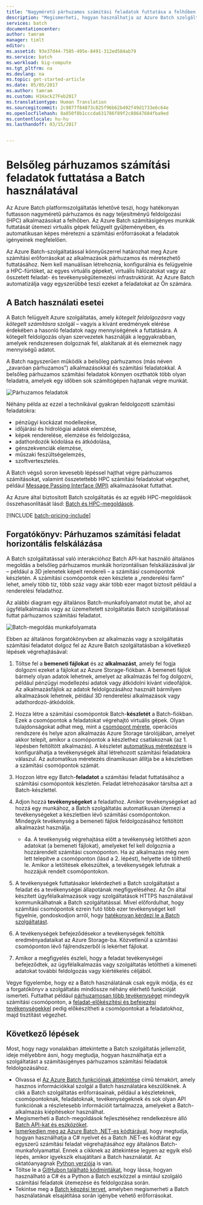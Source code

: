 ```yaml
---
title: "Nagyméretű párhuzamos számítási feladatok futtatása a felhőben az Azure Batch használatával | Microsoft Docs"
description: "Megismerheti, hogyan használhatja az Azure Batch szolgáltatást nagyméretű párhuzamos és HPC számítási feladatokhoz."
services: batch
documentationcenter: 
author: tamram
manager: timlt
editor: 
ms.assetid: 93e37d44-7585-495e-8491-312ed584ab79
ms.service: batch
ms.workload: big-compute
ms.tgt_pltfrm: na
ms.devlang: na
ms.topic: get-started-article
ms.date: 05/05/2017
ms.author: tamram
ms.custom: H1Hack27Feb2017
ms.translationtype: Human Translation
ms.sourcegitcommit: 2c9877f84873c825f96b62b492f49d1733e6c64e
ms.openlocfilehash: 8a850f8b1cccda631786f89f2c88647604fba9ed
ms.contentlocale: hu-hu
ms.lasthandoff: 03/15/2017


---
```

# <a name="run-intrinsically-parallel-workloads-with-batch"></a>Belsőleg párhuzamos számítási feladatok futtatása a Batch használatával

Az Azure Batch platformszolgáltatás lehetővé teszi, hogy hatékonyan futtasson nagyméretű párhuzamos és nagy teljesítményű feldolgozási (HPC) alkalmazásokat a felhőben. Az Azure Batch számításigényes munkák futtatását ütemezi virtuális gépek felügyelt gyűjteményében, és automatikusan képes méretezni a számítási erőforrásokat a feladatok igényeinek megfelelően.

Az Azure Batch-szolgáltatással könnyűszerrel határozhat meg Azure számítási erőforrásokat az alkalmazások párhuzamos és méretezhető futtatásához. Nem kell manuálisan létrehoznia, konfigurálnia és felügyelnie a HPC-fürtöket, az egyes virtuális gépeket, virtuális hálózatokat vagy az összetett feladat- és tevékenységütemezési infrastruktúrát. Az Azure Batch automatizálja vagy egyszerűbbé teszi ezeket a feladatokat az Ön számára.

## <a name="use-cases-for-batch"></a>A Batch használati esetei
A Batch felügyelt Azure szolgáltatás, amely *kötegelt feldolgozásra* vagy *kötegelt számításra* szolgál – vagyis a kívánt eredmények elérése érdekében a hasonló feladatok nagy mennyiségének a futtatására. A kötegelt feldolgozás olyan szervezetek használják a leggyakrabban, amelyek rendszeresen dolgoznak fel, alakítanak át és elemeznek nagy mennyiségű adatot.

A Batch nagyszerűen működik a belsőleg párhuzamos (más néven „zavaróan párhuzamos”) alkalmazásokkal és számítási feladatokkal. A belsőleg párhuzamos számítási feladatok könnyen oszthatók több olyan feladatra, amelyek egy időben sok számítógépen hajtanak végre munkát.

![Párhuzamos feladatok][1]<br/>

Néhány példa az ezzel a technikával gyakran feldolgozott számítási feladatokra:

* pénzügyi kockázat modellezése,
* időjárási és hidrológiai adatok elemzése,
* képek renderelése, elemzése és feldolgozása,
* adathordozók kódolása és átkódolása,
* génszekvenciák elemzése,
* műszaki feszültségelemzés,
* szoftvertesztelés.

A Batch végső soron kevesebb lépéssel hajthat végre párhuzamos számításokat, valamint összetettebb HPC számítási feladatokat végezhet, például [Message Passing Interface (MPI)](batch-mpi.md) alkalmazásokat futtathat.

Az Azure által biztosított Batch szolgáltatás és az egyéb HPC-megoldások összehasonlítását lásd: [Batch és HPC-megoldások](batch-hpc-solutions.md).

[!INCLUDE [batch-pricing-include](../../includes/batch-pricing-include.md)]

## <a name="scenario-scale-out-a-parallel-workload"></a>Forgatókönyv: Párhuzamos számítási feladat horizontális felskálázása
A Batch szolgáltatással való interakcióhoz Batch API-kat használó általános megoldás a belsőleg párhuzamos munkák horizontálisan felskálázásával jár – például a 3D jelenetek képeit rendereli – a számítási csomópontok készletén. A számítási csomópontok ezen készlete a „renderelési farm” lehet, amely több tíz, több száz vagy akár több ezer magot biztosít például a renderelési feladathoz.

Az alábbi diagram egy általános Batch-munkafolyamatot mutat be, ahol az ügyfélalkalmazás vagy az üzemeltetett szolgáltatás Batch szolgáltatással futtat párhuzamos számítási feladatot.

![Batch-megoldás munkafolyamata][2]

Ebben az általános forgatókönyvben az alkalmazás vagy a szolgáltatás számítási feladatot dolgoz fel az Azure Batch szolgáltatásban a következő lépések végrehajtásával:

1. Töltse fel a **bemeneti fájlokat** és az **alkalmazást**, amely fel fogja dolgozni ezeket a fájlokat az Azure Storage-fiókban. A bemeneti fájlok bármely olyan adatok lehetnek, amelyet az alkalmazás fel fog dolgozni, például pénzügyi modellezési adatok vagy átkódolni kívánt videofájlok. Az alkalmazásfájlok az adatok feldolgozásához használt bármilyen alkalmazások lehetnek, például 3D renderelési alkalmazások vagy adathordozó-átkódolók.
2. Hozza létre a számítási csomópontok Batch-**készletét** a Batch-fiókban. Ezek a csomópontok a feladatokat végrehajtó virtuális gépek. Olyan tulajdonságokat adhat meg, mint a [csomópont mérete](../cloud-services/cloud-services-sizes-specs.md), operációs rendszere és helye azon alkalmazás Azure Storage tárolójában, amelyet akkor telepít, amikor a csomópontok a készlethez csatlakoznak (az 1. lépésben feltöltött alkalmazás). A készletet [automatikus méretezésre](batch-automatic-scaling.md) is konfigurálhatja a tevékenységek által létrehozott számítási feladatokra válaszul. Az automatikus méretezés dinamikusan állítja be a készletben a számítási csomópontok számát.
3. Hozzon létre egy Batch-**feladatot** a számítási feladat futtatásához a számítási csomópontok készletén. Feladat létrehozásakor társítsa azt a Batch-készlettel.
4. Adjon hozzá **tevékenységeket** a feladathoz. Amikor tevékenységeket ad hozzá egy munkához, a Batch szolgáltatás automatikusan ütemezi a tevékenységeket a készletben lévő számítási csomópontokon. Mindegyik tevékenység a bemeneti fájlok feldolgozásához feltöltött alkalmazást használja.
   
   * 4a. A tevékenység végrehajtása előtt a tevékenység letöltheti azon adatokat (a bemeneti fájlokat), amelyeket fel kell dolgoznia a hozzárendelt számítási csomóponton. Ha az alkalmazás még nem lett telepítve a csomóponton (lásd a 2. lépést), helyette ide tölthető le. Amikor a letöltések elkészültek, a tevékenységek lefutnak a hozzájuk rendelt csomópontokon.
5. A tevékenységek futtatásakor lekérdezheti a Batch szolgáltatást a feladat és a tevékenységei állapotának megfigyeléséhez. Az Ön által készített ügyfélalkalmazások vagy szolgáltatások HTTPS használatával kommunikálhatnak a Batch szolgáltatással. Mivel előfordulhat, hogy számítási csomópontok ezrein futó több ezer tevékenységet kell figyelnie, gondoskodjon arról, hogy [hatékonyan kérdezi le a Batch szolgáltatást](batch-efficient-list-queries.md).
6. A tevékenységek befejeződésekor a tevékenységek feltöltik eredményadataikat az Azure Storage-ba. Közvetlenül a számítási csomóponton lévő fájlrendszerből is lekérhet fájlokat.
7. Amikor a megfigyelés észleli, hogy a feladat tevékenységei befejeződtek, az ügyfélalkalmazás vagy szolgáltatás letöltheti a kimeneti adatokat további feldolgozás vagy kiértékelés céljából.

Vegye figyelembe, hogy ez a Batch használatának csak egyik módja, és ez a forgatókönyv a szolgáltatás mindössze néhány elérhető funkcióját ismerteti. Futtathat például [párhuzamosan több tevékenységet](batch-parallel-node-tasks.md) mindegyik számítási csomóponton, a [feladat-előkészítési és befejezési tevékenységekkel](batch-job-prep-release.md) pedig előkészítheti a csomópontokat a feladatokhoz, majd tisztítást végezhet.

## <a name="next-steps"></a>Következő lépések
Most, hogy nagy vonalakban áttekintette a Batch szolgáltatás jellemzőit, ideje mélyebbre ásni, hogy megtudja, hogyan használhatja ezt a szolgáltatást a számításigényes párhuzamos számítási feladatok feldolgozásához.

* Olvassa el [Az Azure Batch funkcióinak áttekintése](batch-api-basics.md) című témakört, amely hasznos információkkal szolgál a Batch használatára készülőknek. A cikk a Batch szolgáltatás erőforrásainak, például a készleteknek, csomópontoknak, feladatoknak, tevékenységeknek és sok olyan API funkciónak a részletesebb információit tartalmazza, amelyeket a Batch-alkalmazás kiépítésekor használhat.
* Megismerheti a Batch-megoldások fejlesztéséhez rendelkezésre álló [Batch API-kat és eszközöket](batch-apis-tools.md).
* [Ismerkedjen meg az Azure Batch .NET-es kódtárával](batch-dotnet-get-started.md), hogy megtudja, hogyan használhatja a C# nyelvet és a Batch .NET-es kódtárat egy egyszerű számítási feladat végrehajtásához egy általános Batch-munkafolyamattal. Ennek a cikknek az áttekintése legyen az egyik első lépés, amikor igyekszik elsajátítani a Batch használatát. Az oktatóanyagnak [Python verziója](batch-python-tutorial.md) is van.
* Töltse le a [GitHubon található kódmintákat][github_samples], hogy lássa, hogyan használható a C# és a Python a Batch eszközzel a mintául szolgáló számítási feladatok ütemezése és feldolgozása során.
* Tekintse meg a [Batch képzési tervet][learning_path], amelyben megismerheti a Batch használatának elsajátítása során igénybe vehető erőforrásokat.


[github_samples]: https://github.com/Azure/azure-batch-samples
[learning_path]: https://azure.microsoft.com/documentation/learning-paths/batch/

[1]: ./media/batch-technical-overview/tech_overview_01.png
[2]: ./media/batch-technical-overview/tech_overview_02.png

